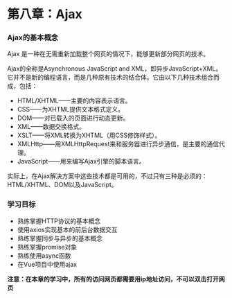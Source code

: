 # 第八章：Ajax

### Ajax的基本概念
Ajax 是一种在无需重新加载整个网页的情况下，能够更新部分网页的技术。

Ajax的全称是Asynchronous JavaScript and XML，即异步JavaScript+XML。它并不是新的编程语言，而是几种原有技术的结合体。它由以下几种技术组合而成，包括：

* HTML/XHTML——主要的内容表示语言。
* CSS——为XHTML提供文本格式定义。
* DOM——对已载入的页面进行动态更新。
* XML——数据交换格式。
* XSLT——将XML转换为XHTML（用CSS修饰样式）。
* XMLHttp——用XMLHttpRequest来和服务器进行异步通信，是主要的通信代理。
* JavaScript——用来编写Ajax引擎的脚本语言。   
  
实际上，在Ajax解决方案中这些技术都是可用的，不过只有三种是必须的：HTML/XHTML、DOM以及JavaScript。

### 学习目标

* 熟练掌握HTTP协议的基本概念
* 使用axios实现基本的前后台数据交互
* 熟练掌握同步与异步的基本概念
* 熟练掌握promise对象
* 熟练使用async函数
* 在Vue项目中使用ajax
  
**注意：在本章的学习中，所有的访问网页都需要用ip地址访问，不可以双击打开网页**
